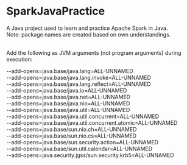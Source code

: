 # SparkJavaPractice

A Java project used to learn and practice Apache Spark in Java. 
<br>
Note: package names are created based on own understandings.
<br><br>

Add the following as JVM arguments (not program arguments) during execution:
<br>

--add-opens=java.base/java.lang=ALL-UNNAMED <br>
--add-opens=java.base/java.lang.invoke=ALL-UNNAMED <br>
--add-opens=java.base/java.lang.reflect=ALL-UNNAMED <br>
--add-opens=java.base/java.io=ALL-UNNAMED <br>
--add-opens=java.base/java.net=ALL-UNNAMED <br>
--add-opens=java.base/java.nio=ALL-UNNAMED <br>
--add-opens=java.base/java.util=ALL-UNNAMED <br>
--add-opens=java.base/java.util.concurrent=ALL-UNNAMED <br>
--add-opens=java.base/java.util.concurrent.atomic=ALL-UNNAMED <br>
--add-opens=java.base/sun.nio.ch=ALL-UNNAMED <br>
--add-opens=java.base/sun.nio.cs=ALL-UNNAMED <br>
--add-opens=java.base/sun.security.action=ALL-UNNAMED <br>
--add-opens=java.base/sun.util.calendar=ALL-UNNAMED <br>
--add-opens=java.security.jgss/sun.security.krb5=ALL-UNNAMED <br>